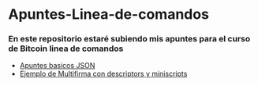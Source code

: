 # Apuntes-Linea-de-comandos
### En este repositorio estaré subiendo mis apuntes para el curso de Bitcoin linea de comandos
* [Apuntes basicos JSON](/Apuntes_JSON.md)
* [Ejemplo de Multifirma con descriptors y miniscripts](/Multifirma/Multifirma.md)
